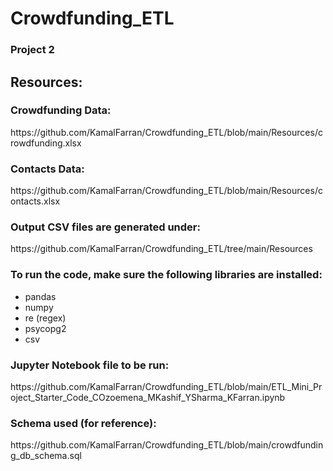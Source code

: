 # Crowdfunding_ETL
<h3>Project 2</h3>

<h2>Resources:</h2>

<h3>Crowdfunding Data:</h3>
https://github.com/KamalFarran/Crowdfunding_ETL/blob/main/Resources/crowdfunding.xlsx

<h3>Contacts Data:</h3>
https://github.com/KamalFarran/Crowdfunding_ETL/blob/main/Resources/contacts.xlsx

<h3>Output CSV files are generated under:</h3>
https://github.com/KamalFarran/Crowdfunding_ETL/tree/main/Resources<br>

<h3>To run the code, make sure the following libraries are installed:</h3>
<ul><li>pandas</li>
<li>numpy</li>
<li>re (regex)</li>
<li>psycopg2</li>
<li>csv</li></ul>

<h3>Jupyter Notebook file to be run:</h3>
https://github.com/KamalFarran/Crowdfunding_ETL/blob/main/ETL_Mini_Project_Starter_Code_COzoemena_MKashif_YSharma_KFarran.ipynb

<h3>Schema used (for reference):</h3>
https://github.com/KamalFarran/Crowdfunding_ETL/blob/main/crowdfunding_db_schema.sql
